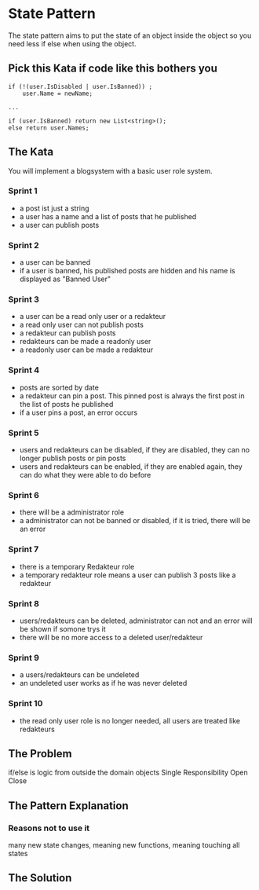 # State Pattern
The state pattern aims to put the state of an object inside the object so you need less if else when using the object.

## Pick this Kata if code like this bothers you
```
if (!(user.IsDisabled | user.IsBanned)) ;
    user.Name = newName;

...

if (user.IsBanned) return new List<string>();
else return user.Names;
```

## The Kata
You will implement a blogsystem with a basic user role system.

### Sprint 1
- a post ist just a string
- a user has a name and a list of posts that he published
- a user can publish posts

### Sprint 2
- a user can be banned
- if a user is banned, his published posts are hidden and his name is displayed as "Banned User"

### Sprint 3
- a user can be a read only user or a redakteur
- a read only user can not publish posts
- a redakteur can publish posts
- redakteurs can be made a readonly user
- a readonly user can be made a redakteur

### Sprint 4
- posts are sorted by date
- a redakteur can pin a post. This pinned post is always the first post in the list of posts he published
- if a user pins a post, an error occurs

### Sprint 5
- users and redakteurs can be disabled, if they are disabled, they can no longer publish posts or pin posts
- users and redakteurs can be enabled, if they are enabled again, they can do what they were able to do before

### Sprint 6
- there will be a administrator role
- a administrator can not be banned or disabled, if it is tried, there will be an error

### Sprint 7
- there is a temporary Redakteur role
- a temporary redakteur role means a user can publish 3 posts like a redakteur

### Sprint 8
- users/redakteurs can be deleted, administrator can not and an error will be shown if somone trys it
- there will be no more access to a deleted user/redakteur

### Sprint 9
- a users/redakteurs can be undeleted
- an undeleted user works as if he was never deleted

### Sprint 10
- the read only user role is no longer needed, all users are treated like redakteurs

## The Problem
if/else is logic from outside the domain objects
Single Responsibility
Open Close

## The Pattern Explanation

### Reasons not to use it
many new state changes, meaning new functions, meaning touching all states

## The Solution